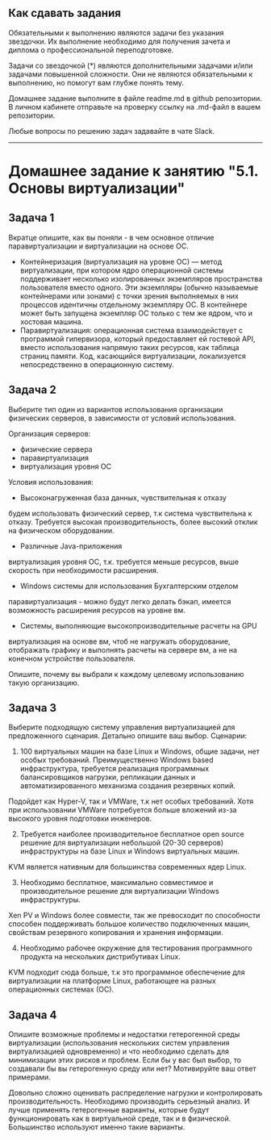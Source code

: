 ## Как сдавать задания

Обязательными к выполнению являются задачи без указания звездочки. Их выполнение необходимо для получения зачета и диплома о профессиональной переподготовке.

Задачи со звездочкой (*) являются дополнительными задачами и/или задачами повышенной сложности. Они не являются обязательными к выполнению, но помогут вам глубже понять тему.

Домашнее задание выполните в файле readme.md в github репозитории. В личном кабинете отправьте на проверку ссылку на .md-файл в вашем репозитории.

Любые вопросы по решению задач задавайте в чате Slack.

---


# Домашнее задание к занятию "5.1. Основы виртуализации"

## Задача 1 

Вкратце опишите, как вы поняли - в чем основное отличие паравиртуализации и виртуализации на основе ОС.

* Контейнеризация (виртуализация на уровне ОС) — метод виртуализации, при котором ядро операционной системы поддерживает несколько изолированных экземпляров пространства пользователя вместо одного. Эти экземпляры (обычно называемые контейнерами или зонами) с точки зрения выполняемых в них процессов идентичны отдельному экземпляру ОС. В контейнере может быть запущена экземпляр ОС только с тем же ядром, что и хостовая машина.
* Паравиртуализация: операционная система взаимодействует с программой гипервизора, который предоставляет ей гостевой API, вместо использования напрямую таких ресурсов, как таблица страниц памяти. Код, касающийся виртуализации, локализуется непосредственно в операционную систему.

## Задача 2

Выберите тип один из вариантов использования организации физических серверов, 
в зависимости от условий использования.

Организация серверов:
- физические сервера
- паравиртуализация
- виртуализация уровня ОС

Условия использования:

- Высоконагруженная база данных, чувствительная к отказу

будем использовать физический сервер, т.к система чувствительна к отказу. Требуется высокая производительность, более высокий отклик на физическом оборудовании.
- Различные Java-приложения

виртуализация уровня ОС, т.к. требуется меньше ресурсов, выше скорость при необходимости расширения.
- Windows системы для использования Бухгалтерским отделом 

паравиртуализация - можно будут легко делать бэкап, имеется возможность расширения ресурсов на уровне вм.
- Системы, выполняющие высокопроизводительные расчеты на GPU

виртуализация на основе вм, чтоб не нагружать оборудование, отображать графику и выполнять расчеты на сервере вм, а не на конечном устройстве пользователя.

Опишите, почему вы выбрали к каждому целевому использованию такую организацию.

## Задача 3

Выберите подходящую систему управления виртуализацией для предложенного сценария. Детально опишите ваш выбор.
Сценарии:
1. 100 виртуальных машин на базе Linux и Windows, общие задачи, нет особых требований. Преимущественно Windows based инфраструктура, требуется реализация программных балансировщиков нагрузки, репликации данных и автоматизированного механизма создания резервных копий.

Подойдет как Hyper-V, так и VMWare, т.к нет особых требований. Хотя при использовании VMWare потребуется больше вложений из-за высокого уровня подготовки инженеров.

2. Требуется наиболее производительное бесплатное open source решение для виртуализации небольшой (20-30 серверов) инфраструктуры на базе Linux и Windows виртуальных машин.

KVM является нативным для большинства современных ядер Linux.

3. Необходимо бесплатное, максимально совместимое и производительное решение для виртуализации Windows инфраструктуры.

Xen PV и Windows более совмести, так же превосходит по способности способен поддерживать большое количество подключенных машин, свойствам резервного копирования и хранения информации.

4. Необходимо рабочее окружение для тестирования программного продукта на нескольких дистрибутивах Linux.

KVM подходит сюда больше, т.к  это программное обеспечение для виртуализации на платформе Linux, работающее на разных операционных системах (ОС).

## Задача 4

Опишите возможные проблемы и недостатки гетерогенной среды виртуализации (использования нескольких систем управления виртуализацией одновременно) и что необходимо сделать для минимизации этих рисков и проблем. Если бы у вас был выбор, то создавали бы вы гетерогенную среду или нет? Мотивируйте ваш ответ примерами.

Довольно сложно оценивать распределение нагрузки и контролировать производительность.  Необходимо производить серьезный анализ. И лучше применять гетерогенные варианты, которые будут функционировать как в виртуальной среде, так и в физической. Большинство используют именно такие варианты.

